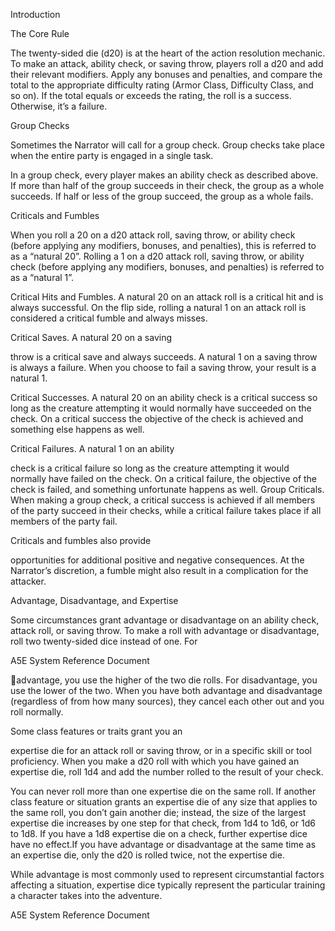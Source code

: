 Introduction

The Core Rule

The twenty-sided die (d20) is at the heart of the action resolution mechanic. To make an attack, ability check, or saving throw, players roll a d20 and add their relevant modifiers. Apply any bonuses and penalties, and compare the total to the appropriate difficulty rating (Armor Class, Difficulty Class, and so on). If the total equals or exceeds the rating, the roll is a success. Otherwise, it’s a failure.

Group Checks

Sometimes the Narrator will call for a group check. Group checks take place when the entire party is engaged in a single task.

In a group check, every player makes an ability check as described above. If more than half of the group succeeds in their check, the group as a whole succeeds. If half or less of the group succeed, the group as a whole fails.

Criticals and Fumbles

When you roll a 20 on a d20 attack roll, saving throw, or ability check (before applying any modifiers, bonuses, and penalties), this is referred to as a “natural 20”. Rolling a 1 on a d20 attack roll, saving throw, or ability check (before applying any modifiers, bonuses, and penalties) is referred to as a “natural 1”.

Critical Hits and Fumbles. A natural 20 on an attack roll is a critical hit and is always successful. On the flip side, rolling a natural 1 on an attack roll is considered a critical fumble and always misses.

Critical Saves. A natural 20 on a saving

throw is a critical save and always succeeds. A natural 1 on a saving throw is always a failure. When you choose to fail a saving throw, your result is a natural 1.

Critical Successes. A natural 20 on an ability check is a critical success so long as the creature attempting it would normally have succeeded on the check. On a critical success the objective of the check is achieved and something else happens as well.

Critical Failures. A natural 1 on an ability

check is a critical failure so long as the creature attempting it would normally have failed on the check. On a critical failure, the objective of the check is failed, and something unfortunate happens as well. Group Criticals. When making a group check, a critical success is achieved if all members of the party succeed in their checks, while a critical failure takes place if all members of the party fail.

Criticals and fumbles also provide

opportunities for additional positive and negative consequences. At the Narrator’s discretion, a fumble might also result in a complication for the attacker.

Advantage, Disadvantage, and Expertise

Some circumstances grant advantage or disadvantage on an ability check, attack roll, or saving throw. To make a roll with advantage or disadvantage, roll two twenty-sided dice instead of one. For

A5E System Reference Document

advantage, you use the higher of the two die rolls. For disadvantage, you use the lower of the two. When you have both advantage and disadvantage (regardless of from how many sources), they cancel each other out and you roll normally.

Some class features or traits grant you an

expertise die for an attack roll or saving throw, or in a specific skill or tool proficiency. When you make a d20 roll with which you have gained an expertise die, roll 1d4 and add the number rolled to the result of your check.

You can never roll more than one expertise die on the same roll. If another class feature or situation grants an expertise die of any size that applies to the same roll, you don’t gain another die; instead, the size of the largest expertise die increases by one step for that check, from 1d4 to 1d6, or 1d6 to 1d8. If you have a 1d8 expertise die on a check, further expertise dice have no effect.If you have advantage or disadvantage at the same time as an expertise die, only the d20 is rolled twice, not the expertise die.

While advantage is most commonly used to represent circumstantial factors affecting a situation, expertise dice typically represent the particular training a character takes into the adventure.

A5E System Reference Document

 